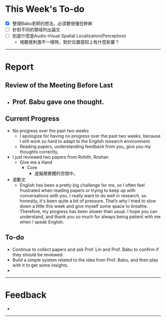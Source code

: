 # This Week's To-do
- [x] 整理Babu老師的想法，必須要很懂在幹麻
- [ ] 針對不同的領域列出論文
- [ ] 到底什麼是Audio-Visual Spatial Localization(Perception)
	- 視聽覺刺激不一樣時，對於位置感知上有什麼影響？

---
# Report
## Review of the Meeting Before Last
- Prof. Babu gave one thought.
	- 
## Current Progress
- No progress over the past two weeks
	- I apologize for having no progress over the past two weeks, because I still work so hard to adapt to the English research environment.
	- Reading papers, understanding feedback from you, give you my thoughts correctly,
- I just reviewed two papers from Rohith, Roshan
	- Give me a Hand
		- Core
			- 虛擬跟實體的空間中，
- 道歉文
	- English has been a pretty big challenge for me, so I often feel frustrated when reading papers or trying to keep up with conversations with you. I really want to do well in research, so honestly, it's been quite a bit of pressure. That’s why I tried to slow down a little this week and give myself some space to breathe. Therefore, my progress has been slower than usual. I hope you can understand, and thank you so much for always being patient with me when I speak English.
## To-do
- Continue to collect papers and ask Prof. Lin and Prof. Babu to confirm if they should be reviewed.
- Build a simple system related to the idea from Prof. Babu, and then play with it to get some insights.
- 
---
# Feedback
- 
---
